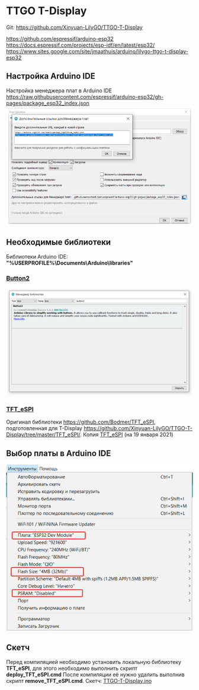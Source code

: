 # TTGO T-Display

Git: https://github.com/Xinyuan-LilyGO/TTGO-T-Display


https://github.com/espressif/arduino-esp32
https://docs.espressif.com/projects/esp-idf/en/latest/esp32/
https://www.sites.google.com/site/jmaathuis/arduino/lilygo-ttgo-t-display-esp32

## Настройка Arduino IDE
Настройка менеджера плат в Arduino IDE
https://raw.githubusercontent.com/espressif/arduino-esp32/gh-pages/package_esp32_index.json
![setting](./setting.png "Настройки")
## Необходимые библиотеки
Библиотеки Arduino IDE: **"%USERPROFILE%\Documents\Arduino\libraries\"**
### [Button2](https://github.com/LennartHennigs/Button2)
![button2](./button2.png "Button2")
### [TFT_eSPI](https://github.com/ikozin/Arduino/tree/master/LilyGO-TTGO/T-Display/TFT_eSPI/)
Оригинал библиотеки https://github.com/Bodmer/TFT_eSPI, подготовленная для T-Display https://github.com/Xinyuan-LilyGO/TTGO-T-Display/tree/master/TFT_eSPI/. Копия [TFT_eSPI](https://github.com/ikozin/Arduino/tree/master/LilyGO-TTGO/T-Display/TFT_eSPI/) (на 19 января 2021) 
## Выбор платы в Arduino IDE
![menu](./menu.png "menu")
## Скетч
Перед компиляцией необходимо установить локальную библиотеку **TFT_eSPI**,
для этого необходимо выполнить скрипт **deploy_TFT_eSPI.cmd**
После компиляции её нужно удалить выполнив скрипт **remove_TFT_eSPI.cmd**.
Скетч: [TTGO-T-Display.ino](https://github.com/ikozin/Arduino/tree/master/LilyGO-TTGO/T-Display/TTGO-T-Display/)
